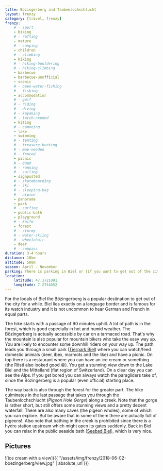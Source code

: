```yaml
---
title: Bözingerberg and Taubenlochschlucht
layout: frenzy
category: [travel, frenzy]
frenzy:
    # - sport
    - biking
    # - rafting
    - nature
    # - camping
    - children
    # - climbing
    - hiking
    # - hiking-bouldering
    # - hiking-climbing
    - barbecue
    - barbecue-unofficial
    - scenic
    # - open-water-fishing
    # - fishing
    - accommodation
    # - golf
    # - riding
    # - diving
    # - kayaking
    # - torch-needed
    - kiting
    # - canoeing
    - lake
    - swimming
    # - tenting
    # - treasure-hunting
    # - map-needed
    # - fenced
    - picnic
    # - quad
    # - running
    # - sailing
    - signposted
    # - skateboarding
    # - ski
    # - sleeping-bag
    # - alpine
    - panorama
    - park
    # - surfing
    - public-bath
    - playground
    # - knife
    - forest
    # - stormy
    # - water-skiing
    # - wheelchair
    - deer
    # - compass
duration: 3-4 hours
distance: 10km
altitude: 500m
season: April - November
parking: There is parking in Biel or (if you want to get out of the city a bit) near the park which is along the way. You can also try and find a parking spot in the nearby town of Frinvillier which is at the north entrance of the gorge.
location:
    latitude: 47.1721091
    longitude: 7.2754052
---
```


For the locals of Biel the Bözingerberg is a popular destination to get out of the city for a while. Biel lies exactly on a language border and is famous for its watch industry and it is not uncommon to hear German and French in equal parts.

The hike starts with a passage of 90 minutes uphill. A lot of path is in the forest, which is good especially in hot and humid weather. The Bözingerberg is actually accessible by car on a tarmaced road. That's why the mountain is also popular for mountain bikers who take the easy way up. You are likely to encounter some downhill riders on your way up. The path leads you through a small park ([Tierpark Biel](https://tierpark-biel.ch/)) where you can watch/feed domestic animals (deer, ibex, marmots and the like) and have a picnic. On top there is a restaurant where you can have an ice cream or something (the Rösti also looked good :stuck_out_tongue:). You get a stunning view down to the Lake Biel and the Mittelland (flat region of Switzerland). On a clear day you can see the Alps. If you get bored you can always watch the paragliders take of, since the Bözingerberg is a popular (even official) starting place.

The way back is also through the forest for the greater part. The hike culminates in the last passage that takes you through the Taubenlochschlucht (_Pigeon Hole Gorge_) along a creek. Note that the gorge is rather short, but still offers some stunning views and a pretty decent waterfall. There are also many caves (the pigeon wholes), some of which you can explore. But be aware that in some of them there are actually full of pigeons!. Also note that bathing in the creek is prohibited since there is a hydro station upstream which might open its gates suddenly. Back in Biel you can relax in the public seaside bath ([Seebad Biel](http://www.ctsbiel-bienne.ch/)), which is very nice.

## Pictures

![ice cream with a view]({{ "/assets/img/frenzy/2018-06-02-boezingerberg/view.jpg" | absolute_url }})


